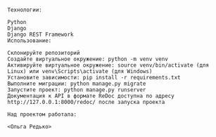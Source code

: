 ```API для Yatube Это учебный проект по теме API: интерфейс взаимодействия программ курса Python-разработчик плюс в Яндекс Практикуме. Проект представляет из себя API для блог-платформы Yatube, созданный на основе Django REST Framework.

Технологии:

Python
Django
Django REST Framework
Использование:

Склонируйте репозиторий
Создайте виртуальное окружение: python -m venv venv
Активируйте виртуальное окружение: source venv/bin/activate (для Linux) или venv\Scripts\activate (для Windows)
Установите зависимости: pip install -r requirements.txt
Выполните миграции: python manage.py migrate
Запустите проект: python manage.py runserver
Документация к API в формате ReDoc доступна по адресу http://127.0.0.1:8000/redoc/ после запуска проекта

Над проектом работала:

<Ольга Редько>
```